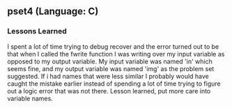 ## pset4 (Language: C)
### Lessons Learned
I spent a lot of time trying to debug recover and the error turned out to be that
when I called the fwrite function I was writing over my input variable as opposed
to my output variable. My input variable was named 'in' which seems fine, and my
output variable was named 'img' as the problem set suggested. If i had names that
were less similar I probably would have caught the mistake earlier instead of
spending a lot of time trying to figure out a logic error that was not there.
Lesson learned, put more care into variable names.
